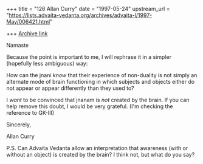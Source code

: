 +++
title = "126 Allan Curry"
date = "1997-05-24"
upstream_url = "https://lists.advaita-vedanta.org/archives/advaita-l/1997-May/006421.html"

+++
[Archive link](https://lists.advaita-vedanta.org/archives/advaita-l/1997-May/006421.html)

Namaste

Because the point is important to me, I will rephrase it in a simpler
(hopefully less ambiguous) way:

How can the jnani *know* that their experience of non-duality is not simply
an alternate mode of brain functioning in which subjects and objects either
do not appear or appear differently than they used to?

I *want* to be convinced that jnanam is *not* created by the brain. If you
can help remove this doubt, I would be very grateful.  (I'm checking the
reference to GK-III)

Sincerely,

Allan Curry

P.S.
Can Advaita Vedanta allow an interpretation that awareness (with or without
an object) is created by the brain? I think not, but what do you say?


